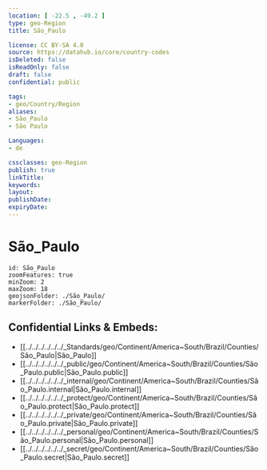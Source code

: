 ```yaml
---
location: [ -22.5 , -49.2 ] 
type: geo-Region
title: São_Paulo

license: CC BY-SA 4.0
source: https://datahub.io/core/country-codes
isDeleted: false
isReadOnly: false
draft: false
confidential: public

tags:
- geo/Country/Region
aliases:
- São_Paulo
- São Paulo

Languages:
- de

cssclasses: geo-Region
publish: true
linkTitle: 
keywords: 
layout: 
publishDate: 
expiryDate: 
---
```


# São_Paulo

```leaflet
id: São_Paulo
zoomFeatures: true 
minZoom: 2 
maxZoom: 18
geojsonFolder: ./São_Paulo/
markerFolder: ./São_Paulo/
```


## Confidential Links & Embeds: 
- [[../../../../../../_Standards/geo/Continent/America~South/Brazil/Counties/São_Paulo|São_Paulo]] 
- [[../../../../../../_public/geo/Continent/America~South/Brazil/Counties/São_Paulo.public|São_Paulo.public]] 
- [[../../../../../../_internal/geo/Continent/America~South/Brazil/Counties/São_Paulo.internal|São_Paulo.internal]] 
- [[../../../../../../_protect/geo/Continent/America~South/Brazil/Counties/São_Paulo.protect|São_Paulo.protect]] 
- [[../../../../../../_private/geo/Continent/America~South/Brazil/Counties/São_Paulo.private|São_Paulo.private]] 
- [[../../../../../../_personal/geo/Continent/America~South/Brazil/Counties/São_Paulo.personal|São_Paulo.personal]] 
- [[../../../../../../_secret/geo/Continent/America~South/Brazil/Counties/São_Paulo.secret|São_Paulo.secret]] 

